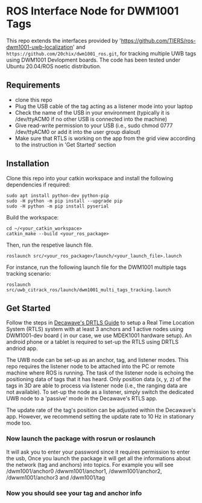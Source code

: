 # ROS Interface Node for DWM1001 Tags

This repo extends the interfaces provided by 'https://github.com/TIERS/ros-dwm1001-uwb-localization' and `https://github.com/20chix/dwm1001_ros.git`, for tracking multiple UWB tags using DWM1001 Devlopment boards. The code has been tested under Ubuntu 20.04/ROS noetic distribution.


## Requirements
- clone this repo
- Plug the USB cable of the tag acting as a listener mode into your laptop
- Check the name of the USB in your environment (typically it is /dev/ttyACM0 if no other USB is connected into the machine)
- Give read-write permission to your USB (i.e., sudo chmod 0777 /dev/ttyACM0 or add it into the user group dialout)
- Make sure that RTLS is working on the app from the grid view according to the instruction in 'Get Started' section 


## Installation

Clone this repo into your catkin workspace and install the following dependencies if required:
```
sudo apt install python-dev python-pip
sudo -H python -m pip install --upgrade pip
sudo -H python -m pip install pyserial
```

Build the workspace:
```
cd ~/<your_catkin_workspace>
catkin_make --build <your_ros_package>
```
Then, run the respetive launch file.
```
roslaunch src/<your_ros_package>/launch/<your_launch_file>.launch
```

For instance, run the following launch file for the DWM1001 multiple tags tracking scenario:
```
roslaunch src/uwb_citrack_ros/launch/dwm1001_multi_tags_tracking.launch
```


## Get Started

Follow the steps in [Decawave's DRTLS Guide](https://www.decawave.com/wp-content/uploads/2018/08/mdek1001_quick_start_guide.pdf) to setup a Real Time Location System (RTLS) system with at least 3 anchors and 1 active nodes using DWM1001-dev board ( in our case, we use MDEK1001 hardware setup). An android phone or a tablet is required to set-up the RTLS using DRTLS andriod app. 

The UWB node can be set-up as an anchor, tag, and listener modes. This repo requires the listener node to be attached into the PC or remote machine where ROS is running. The task of the listener node is echoing the positioning data of tags that it has heard. Only position data (x, y, z) of the tags in 3D are able to process via listener node (i.e., the ranging data are not available). To set-up the node as a listener, simply switch the dedicated UWB node to a 'passive' mode in the Decawave's RTLS app. 

The update rate of the tag's position can be adjusted within the Decawave's app. However, we recommend setting the update rate to 10 Hz in stationary mode too.


### Now launch the package with rosrun or roslaunch
It will ask you to enter your password since it requires permission to enter the usb, Once you launch the package it will get all the informations about the network (tag and anchors) into topics. For example you will see /dwm1001/anchor0 /dwwm1001/anchor1, /dwwm1001/anchor2, /dwwm1001/anchor3 and /dwm1001/tag

### Now you should see your tag and anchor info
